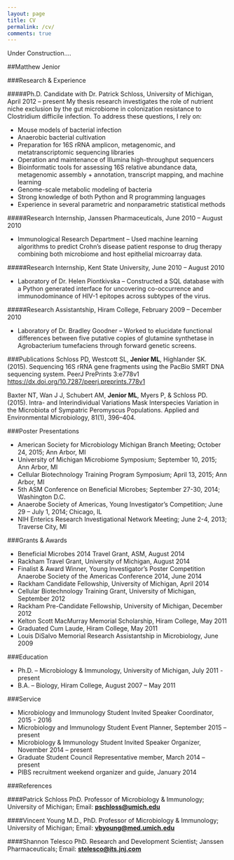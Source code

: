 ```yaml
---
layout: page
title: CV
permalink: /cv/
comments: true
---
```



Under Construction....


##Matthew Jenior
   

###Research & Experience

#####Ph.D. Candidate with Dr. Patrick Schloss, University of Michigan, April 2012 – present
My thesis research investigates the role of nutrient niche exclusion by the gut microbiome in 
colonization resistance to Clostridium difficile infection.  To address these questions, I rely on:

- Mouse models of bacterial infection
- Anaerobic bacterial cultivation
- Preparation for 16S rRNA amplicon, metagenomic, and metatranscriptomic sequencing libraries
- Operation and maintenance of Illumina high-throughput sequencers
- Bioinformatic tools for assessing 16S relative abundance data, metagenomic assembly + annotation, transcript mapping, and machine learning
- Genome-scale metabolic modeling of bacteria
- Strong knowledge of both Python and R programming languages
- Experience in several parametric and nonparametric statistical methods

#####Research Internship, Janssen Pharmaceuticals, June 2010 – August 2010
- Immunological Research Department – Used machine learning algorithms to predict Crohn’s disease patient response to drug therapy combining both microbiome and host epithelial microarray data.

#####Research Internship, Kent State University, June 2010 – August 2010
- Laboratory of Dr. Helen Piontkivska – Constructed a SQL database with a Python generated interface for uncovering co-occurrence and immunodominance of HIV-1 epitopes across subtypes of the virus.

#####Research Assistantship, Hiram College, February 2009 – December 2010
- Laboratory of Dr. Bradley Goodner – Worked to elucidate functional differences between five putative copies of glutamine synthetase in Agrobacterium tumefaciens through forward genetic screens.

###Publications
Schloss PD, Westcott SL, **Jenior ML**, Highlander SK. (2015). Sequencing 16S rRNA gene fragments using the PacBio SMRT DNA sequencing system. PeerJ PrePrints 3:e778v1 https://dx.doi.org/10.7287/peerj.preprints.778v1

Baxter NT, Wan J J, Schubert AM, **Jenior ML**, Myers P, & Schloss PD. (2015). Intra- and Interindividual Variations Mask Interspecies Variation in the Microbiota of Sympatric Peromyscus Populations. Applied and Environmental Microbiology, 81(1), 396–404.

###Poster Presentations
- American Society for Microbiology Michigan Branch Meeting; 
October 24, 2015; 
Ann Arbor, MI
- University of Michigan Microbiome Symposium; 
September 10, 2015; 
Ann Arbor, MI
- Cellular Biotechnology Training Program Symposium; 
April 13, 2015; 
Ann Arbor, MI
- 5th ASM Conference on Beneficial Microbes; 
September 27-30, 2014; 
Washington D.C.
- Anaerobe Society of Americas, Young Investigator’s Competition; 
June 29 – July 1, 2014; 
Chicago, IL
- NIH Enterics Research Investigational Network Meeting; 
June 2-4, 2013; 
Traverse City, MI

###Grants & Awards
- Beneficial Microbes 2014 Travel Grant, ASM, August 2014
- Rackham Travel Grant, University of Michigan, August 2014
- Finalist & Award Winner, Young Investigator’s Poster Competition Anaerobe Society of the Americas Conference 2014, June 2014
- Rackham Candidate Fellowship, University of Michigan, April 2014
- Cellular Biotechnology Training Grant, University of Michigan, September 2012
- Rackham Pre-Candidate Fellowship, University of Michigan, December 2012
- Kelton Scott MacMurray Memorial Scholarship, Hiram College, May 2011
- Graduated Cum Laude, Hiram College, May 2011
- Louis DiSalvo Memorial Research Assistantship in Microbiology, June 2009

###Education
- Ph.D. – Microbiology & Immunology, University of Michigan, July 2011 - present
- B.A. – Biology, Hiram College, August 2007 – May 2011

###Service
- Microbiology and Immunology Student Invited Speaker Coordinator, 2015 - 2016
- Microbiology and Immunology Student Event Planner, September 2015 – present
- Microbiology & Immunology Student Invited Speaker Organizer, November 2014 – present
- Graduate Student Council Representative member, March 2014 – present
- PIBS recruitment weekend organizer and guide, January 2014

###References

####Patrick Schloss PhD.
Professor of Microbiology & Immunology; 
University of Michigan; 
Email: **pschloss@umich.edu**

####Vincent Young M.D., PhD.
Professor of Microbiology & Immunology; 
University of Michigan; 
Email: **vbyoung@med.umich.edu**

####Shannon Telesco PhD.
Research and Development Scientist; 
Janssen Pharmaceuticals; 
Email:  **stelesco@its.jnj.com**

